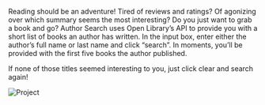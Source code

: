 Reading should be an adventure! Tired of reviews and ratings? Of agonizing over which summary seems the most interesting? Do you just want to grab a book and go? 
Author Search uses Open Library’s API to provide you with a short list of books an author has written. In the input box, enter either the author’s full name or last name and click “search”. In moments, you’ll be provided with the first five books the author published. 

If none of those titles seemed interesting to you, just click clear and search again! 

![Project](https://user-images.githubusercontent.com/111032375/212492232-75938c2c-c024-4e07-9f0c-a2641c9b9fe8.gif)
